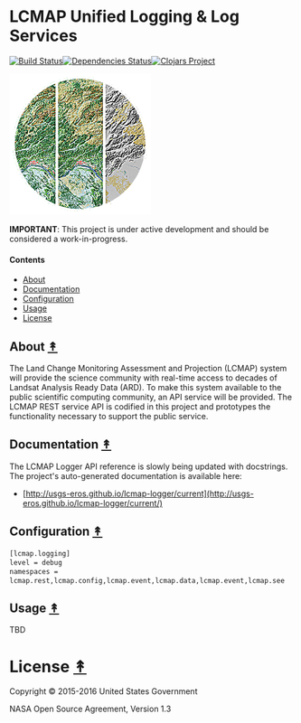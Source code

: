# LCMAP Unified Logging & Log Services
[![Build Status][travis-badge]][travis][![Dependencies Status][deps-badge]][deps][![Clojars Project][clojars-badge]][clojars]

[![LCMAP open source project logo][lcmap-logo]][lcmap-logo-large]

**IMPORTANT**: This project is under active development and should be
considered a work-in-progress.

#### Contents

* [About](#about-)
* [Documentation](#documentation-)
* [Configuration](#configuration-)
* [Usage](#usage-)
* [License](#license-)


## About [&#x219F;](#contents)

The Land Change Monitoring Assessment and Projection (LCMAP) system will
provide the science community with real-time access to decades of Landsat
Analysis Ready Data (ARD). To make this system available to the public
scientific computing community, an API service will be provided. The
LCMAP REST service API is codified in this project and prototypes the
functionality necessary to support the public service.


## Documentation [&#x219F;](#contents)

The LCMAP Logger API reference is slowly being updated with docstrings. The
project's auto-generated documentation is available here:

* [http://usgs-eros.github.io/lcmap-logger/current](http://usgs-eros.github.io/lcmap-logger/current/)


## Configuration [&#x219F;](#contents)

```
[lcmap.logging]
level = debug
namespaces = lcmap.rest,lcmap.config,lcmap.event,lcmap.data,lcmap.event,lcmap.see
```


## Usage [&#x219F;](#contents)

TBD


# License [&#x219F;](#contents)

Copyright © 2015-2016 United States Government

NASA Open Source Agreement, Version 1.3



<!-- Named page links below: /-->

[travis]: https://travis-ci.org/USGS-EROS/lcmap-logger
[travis-badge]: https://travis-ci.org/USGS-EROS/lcmap-logger.png?branch=master
[deps]: http://jarkeeper.com/usgs-eros/lcmap-logger
[deps-badge]: http://jarkeeper.com/usgs-eros/lcmap-logger/status.svg
[lcmap-logo]: https://raw.githubusercontent.com/USGS-EROS/lcmap-system/master/resources/images/lcmap-logo-1-250px.png
[lcmap-logo-large]: https://raw.githubusercontent.com/USGS-EROS/lcmap-system/master/resources/images/lcmap-logo-1-1000px.png
[clojars]: https://clojars.org/gov.usgs.eros/lcmap-logger
[clojars-badge]: https://img.shields.io/clojars/v/gov.usgs.eros/lcmap-logger.svg
[tag-badge]: https://img.shields.io/github/tag/usgs-eros/lcmap-logger.svg?maxAge=2592000
[tag]: https://github.com/usgs-eros/lcmap-logger/tags
